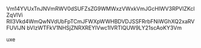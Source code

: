 Vm14YVUxTnJNVmRWV0dSUFZsZG9WMWxzVWxkVmJGcHlWV3RPVlZKclZqVlVi
Rll3Vkd4WmQwNVdUbFpTCmJFWXpWWHBDVDJSSFRrbFNiWGhXQ2xaRVFUVlJN
bVIzWTFkV1NHSjZNRXREYlVwc1lVRTlQUW9LY21scAoKY3Vm

uxe